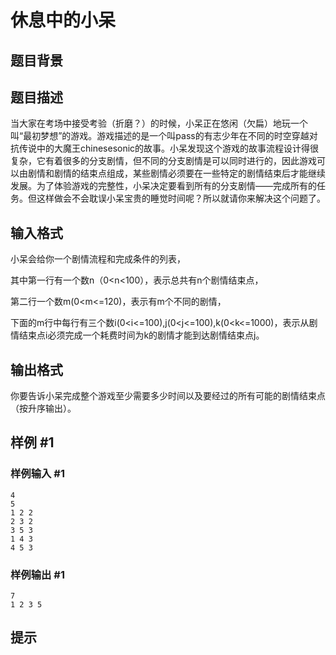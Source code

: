 # 休息中的小呆

## 题目背景



## 题目描述

当大家在考场中接受考验（折磨？）的时候，小呆正在悠闲（欠扁）地玩一个叫“最初梦想”的游戏。游戏描述的是一个叫pass的有志少年在不同的时空穿越对抗传说中的大魔王chinesesonic的故事。小呆发现这个游戏的故事流程设计得很复杂，它有着很多的分支剧情，但不同的分支剧情是可以同时进行的，因此游戏可以由剧情和剧情的结束点组成，某些剧情必须要在一些特定的剧情结束后才能继续发展。为了体验游戏的完整性，小呆决定要看到所有的分支剧情——完成所有的任务。但这样做会不会耽误小呆宝贵的睡觉时间呢？所以就请你来解决这个问题了。


## 输入格式

小呆会给你一个剧情流程和完成条件的列表，

其中第一行有一个数n（0<n<100），表示总共有n个剧情结束点，

第二行一个数m(0<m<=120)，表示有m个不同的剧情，

下面的m行中每行有三个数i(0<i<=100),j(0<j<=100),k(0<k<=1000)，表示从剧情结束点i必须完成一个耗费时间为k的剧情才能到达剧情结束点j。


## 输出格式

你要告诉小呆完成整个游戏至少需要多少时间以及要经过的所有可能的剧情结束点（按升序输出）。


## 样例 #1

### 样例输入 #1
```
4
5
1 2 2
2 3 2
3 5 3
1 4 3
4 5 3
```

### 样例输出 #1

```
7
1 2 3 5
```

## 提示


